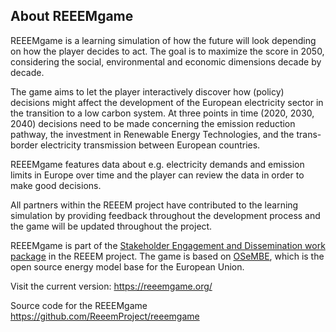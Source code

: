 <a name="about_en"></a>

## About REEEMgame

REEEMgame is a learning simulation of how the future will look depending on how the player decides to act. The goal is to maximize the score in 2050, considering the social, environmental and economic dimensions decade by decade.

The game aims to let the player interactively discover how (policy) decisions might affect the development of the European electricity sector in the transition to a low carbon system. At three points in time (2020, 2030, 2040) decisions need to be made concerning the emission reduction pathway, the investment in Renewable Energy Technologies, and the trans-border electricity transmission between European countries.

REEEMgame features data about e.g. electricity demands and emission limits in Europe over time and the player can review the data in order to make good decisions.

All partners within the REEEM project have contributed to the learning simulation by providing feedback throughout the development process and the game will be updated throughout the project.

REEEMgame is part of the [Stakeholder Engagement and Dissemination work package](http://www.reeem.org/index.php/work-packages/) in the REEEM project. The game is based on [OSeMBE](http://www.osemosys.org/osembe.html), which is the open source energy model base for the European Union.

Visit the current version: https://reeemgame.org/

Source code for the REEEMgame https://github.com/ReeemProject/reeemgame
